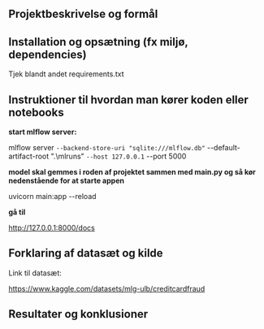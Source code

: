 ## Projektbeskrivelse og formål


## Installation og opsætning (fx miljø, dependencies)

Tjek blandt andet requirements.txt

## Instruktioner til hvordan man kører koden eller notebooks

**start mlflow server:**

mlflow server `
  --backend-store-uri "sqlite:///mlflow.db" `
  --default-artifact-root ".\mlruns" `
  --host 127.0.0.1 `
  --port 5000


**model skal gemmes i roden af projektet sammen med main.py og så kør nedenstående for at starte appen**

uvicorn main:app --reload

**gå til** 

http://127.0.0.1:8000/docs


## Forklaring af datasæt og kilde

Link til datasæt:

https://www.kaggle.com/datasets/mlg-ulb/creditcardfraud

## Resultater og konklusioner